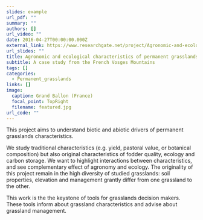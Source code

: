 ```yaml
---
slides: example
url_pdf: ""
summary: ""
authors: []
url_video: ""
date: 2016-04-27T00:00:00.000Z
external_link: https://www.researchgate.net/project/Agronomic-and-ecological-characteristics-of-permanent-grasslands-A-case-study-from-the-French-Vosges-Mountains
url_slides: ""
title: Agronomic and ecological characteristics of permanent grasslands
subtitle: A case study from the French Vosges Mountains
tags: []
categories:
  - Permanent_grasslands
links: []
image:
  caption: Grand Ballon (France)
  focal_point: TopRight
  filename: featured.jpg
url_code: ""
---
```

<!--StartFragment-->

This project aims to understand biotic and abiotic drivers of permanent grasslands characteristics.

We study traditional characteristics (e.g. yield, pastoral value, or botanical composition) but also original characteristics of fodder quality, ecology and carbon storage. We want to highlight interactions between characteristics, and see complementary effect of agronomy and ecology. The originality of this project remain in the high diversity of studied grasslands: soil properties, elevation and management grantly differ from one grassland to the other.  

This work is the the keystone of tools for grasslands decision makers. These tools inform about grassland characteristics and advise about grassland management.

<!--EndFragment-->